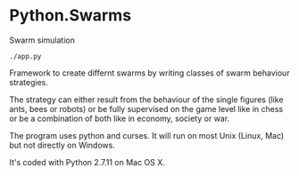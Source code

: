 # Python.Swarms
Swarm simulation

```
./app.py
```

Framework to create differnt swarms by writing classes of swarm behaviour strategies.

The strategy can either result from the behaviour of the single figures (like ants, bees or robots) 
or be fully supervised on the game level like in chess or be a combination of both like in economy, society or war.

The program uses python and curses. It will run on most Unix (Linux, Mac) but not directly on Windows.

It's coded with Python 2.7.11 on Mac OS X.


